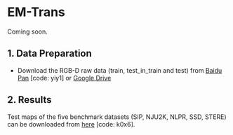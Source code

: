 # EM-Trans
Coming soon.
## 1. Data Preparation

 - Download the RGB-D raw data (train, test_in_train and test) from [Baidu Pan](https://pan.baidu.com/s/1SxBjlTF4Tb74WjuDsRmM3w) [code: yiy1] or [Google Drive](https://drive.google.com/drive/folders/1gIMun9bM5JDrs98sLjXt7XoFCdvy1DXF?usp=sharing) 

## 2. Results

Test maps of the five benchmark datasets (SIP, NJU2K, NLPR, SSD, STERE) can be downloaded from [here]([https://pan.baidu.com/s/1O-AhThLWEDVgQiPhX3QVYw]) [code: k0x6].
